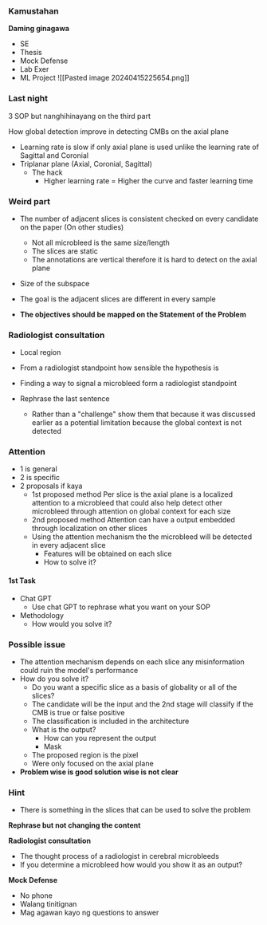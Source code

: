 ### Kamustahan

**Daming ginagawa**
- SE
- Thesis
- Mock Defense
- Lab Exer 
- ML Project
![[Pasted image 20240415225654.png]]
### Last night 
3 SOP but nanghihinayang on the third part

How global detection improve in detecting CMBs on the axial plane
- Learning rate is slow if only axial plane is used unlike the learning rate of Sagittal and Coronial
- Triplanar plane (Axial, Coronial, Sagittal)
	- The hack 
		- Higher learning rate = Higher the curve and faster learning time
### Weird part 
- The number of adjacent slices is consistent checked on every candidate on the paper (On other studies)
	- Not all microbleed is the same size/length 
	- The slices are static 
	- The annotations are vertical therefore it is hard to detect on the axial plane


- Size of the subspace 
- The goal is the adjacent slices are different in every sample
- **The objectives should be mapped on the Statement of the Problem**

### Radiologist consultation
- Local region
- From a radiologist standpoint how sensible the hypothesis is 
- Finding a way to signal a microbleed form a radiologist standpoint 

- Rephrase the last sentence 
	- Rather than a "challenge" show them that because it was discussed earlier as a potential limitation because the global context is not detected 

### Attention
- 1 is general 
- 2 is specific 
- 2 proposals if kaya 
	- 1st proposed method Per slice is the axial plane is a localized attention to a microbleed that could also help detect other microbleed through attention on global context for each size
	- 2nd proposed method Attention can have a output embedded through localization on other slices 
	- Using the attention mechanism the the microbleed will be detected in every adjacent slice
		- Features will be obtained on each slice
		- How to solve it? 

#### 1st Task
- Chat GPT 
	- Use chat GPT to rephrase what you want on your SOP 
- Methodology 
	- How would you solve it? 

### Possible issue
- The attention mechanism depends on each slice any misinformation could ruin the model's performance
-  How do you solve it?
	- Do you want a specific slice as a basis of globality or all of the slices? 
	- The candidate will be the input and the 2nd stage will classify if the CMB is true or false positive 
	- The classification is included in the architecture 
	- What is the output?
		- How can you represent the output
		- Mask
	- The proposed region is the pixel 
	- Were only focused on the axial plane 
- **Problem wise is good solution wise is not clear**

### Hint
- There is something in the slices that can be used to solve the problem 

**Rephrase but not changing the content** 

**Radiologist consultation**
- The thought process of a radiologist in cerebral microbleeds
- If you determine a microbleed how would you show it as an output?

**Mock Defense**
- No phone
- Walang tinitignan
- Mag agawan kayo ng questions to answer